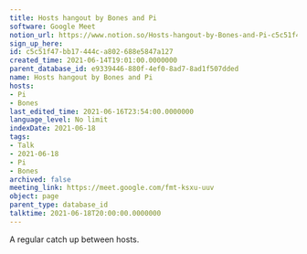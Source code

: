 ```yaml
---
title: Hosts hangout by Bones and Pi
software: Google Meet
notion_url: https://www.notion.so/Hosts-hangout-by-Bones-and-Pi-c5c51f47bb17444ca802688e5847a127
sign_up_here: 
id: c5c51f47-bb17-444c-a802-688e5847a127
created_time: 2021-06-14T19:01:00.0000000
parent_database_id: e9339446-880f-4ef0-8ad7-8ad1f507dded
name: Hosts hangout by Bones and Pi
hosts:
- Pi
- Bones
last_edited_time: 2021-06-16T23:54:00.0000000
language_level: No limit
indexDate: 2021-06-18
tags:
- Talk
- 2021-06-18
- Pi
- Bones
archived: false
meeting_link: https://meet.google.com/fmt-ksxu-uuv
object: page
parent_type: database_id
talktime: 2021-06-18T20:00:00.0000000
---
```


A regular catch up between hosts.



